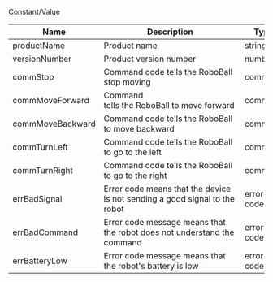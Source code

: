 Constant/Value

| Name| Description | Type | Value |
| ---- | ---- | ---- |---- |
| productName | Product name | string | RoboBall|
| versionNumber | Product version number | number | 2.6 |
| commStop | Command code tells the RoboBall stop moving | command | 0x00|
| commMoveForward | Command tells the RoboBall to move forward | command | 0x01 |
| commMoveBackward | Command code tells the RoboBall to move backward | command | 0x02 |
| commTurnLeft | Command code tells the RoboBall to go to the left| command | 0x03 |
| commTurnRight | Command code tells the RoboBall to go to the right | command | 0x04 |
| errBadSignal | Error code means that the device is not sending a good signal to the robot | error code | 0xFF01 |
| errBadCommand | Error code message means that the robot does not understand the command | error code | 0xFF02 |
|errBatteryLow | Error code message means that the robot's battery is low | error code | 0xFF03|
